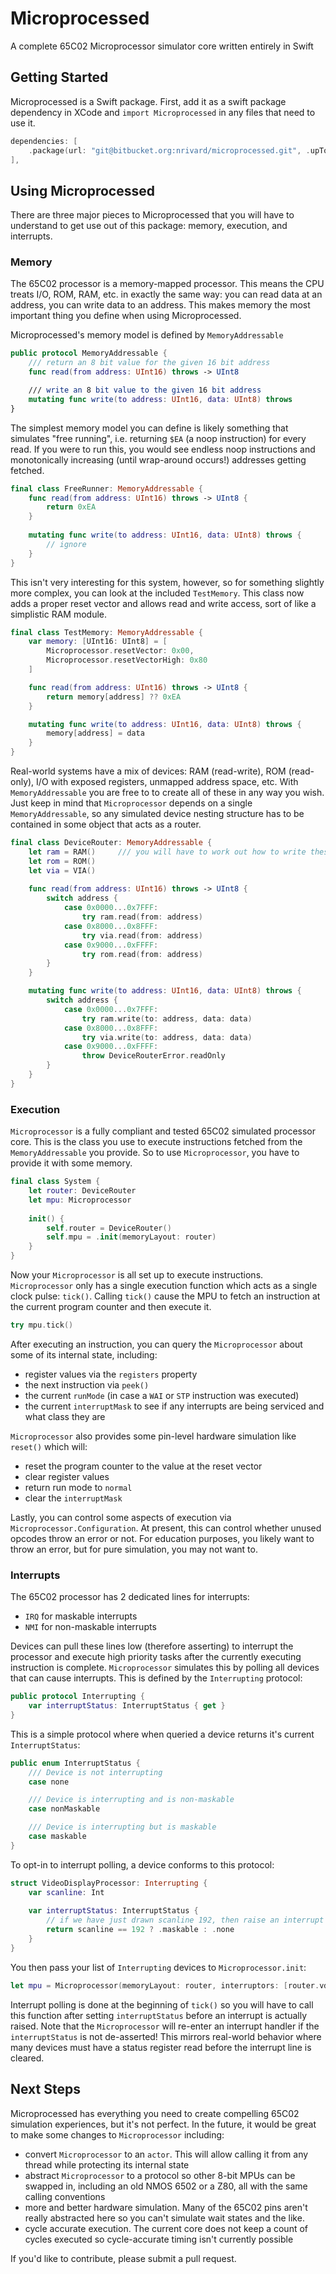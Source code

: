 # Microprocessed

A complete 65C02 Microprocessor simulator core written entirely in Swift

## Getting Started

Microprocessed is a Swift package.
First, add it as a swift package dependency in XCode and `import Microprocessed` in any files that need to use it.

```swift
dependencies: [
    .package(url: "git@bitbucket.org:nrivard/microprocessed.git", .upToNextMajor(from: "1.0.0")),
],
```

## Using Microprocessed

There are three major pieces to Microprocessed that you will have to understand to get use out of this package: memory, execution, and interrupts.

### Memory

The 65C02 processor is a memory-mapped processor.
This means the CPU treats I/O, ROM, RAM, etc. in exactly the same way: you can read data at an address, you can write data to an address.
This makes memory the most important thing you define when using Microprocessed.


Microprocessed's memory model is defined by `MemoryAddressable`

```swift
public protocol MemoryAddressable {
    /// return an 8 bit value for the given 16 bit address
    func read(from address: UInt16) throws -> UInt8

    /// write an 8 bit value to the given 16 bit address
    mutating func write(to address: UInt16, data: UInt8) throws
}
```

The simplest memory model you can define is likely something that simulates "free running", i.e. returning `$EA` (a noop instruction) for every read.
If you were to run this, you would see endless noop instructions and monotonically increasing (until wrap-around occurs!) addresses getting fetched.

```swift
final class FreeRunner: MemoryAddressable {
    func read(from address: UInt16) throws -> UInt8 {
        return 0xEA
    }
    
    mutating func write(to address: UInt16, data: UInt8) throws {
        // ignore
    }
}
```

This isn't very interesting for this system, however, so for something slightly more complex, you can look at the included `TestMemory`.
This class now adds a proper reset vector and allows read and write access, sort of like a simplistic RAM module.

```swift
final class TestMemory: MemoryAddressable {
    var memory: [UInt16: UInt8] = [
        Microprocessor.resetVector: 0x00,
        Microprocessor.resetVectorHigh: 0x80
    ]

    func read(from address: UInt16) throws -> UInt8 {
        return memory[address] ?? 0xEA
    }

    mutating func write(to address: UInt16, data: UInt8) throws {
        memory[address] = data
    }
}
```

Real-world systems have a mix of devices: RAM (read-write), ROM (read-only), I/O with exposed registers, unmapped address space, etc.
With `MemoryAddressable` you are free to to create all of these in any way you wish.
Just keep in mind that `Microprocessor` depends on a single `MemoryAddressable`, so any simulated device nesting structure has to be contained in some object that acts as a router.

```swift
final class DeviceRouter: MemoryAddressable {
    let ram = RAM()     /// you will have to work out how to write these specific devices :)
    let rom = ROM()
    let via = VIA()
    
    func read(from address: UInt16) throws -> UInt8 {
        switch address {
            case 0x0000...0x7FFF:
                try ram.read(from: address)
            case 0x8000...0x8FFF:
                try via.read(from: address)
            case 0x9000...0xFFFF:
                try rom.read(from: address)
        }
    }

    mutating func write(to address: UInt16, data: UInt8) throws {
        switch address {
            case 0x0000...0x7FFF:
                try ram.write(to: address, data: data)
            case 0x8000...0x8FFF:
                try via.write(to: address, data: data)
            case 0x9000...0xFFFF:
                throw DeviceRouterError.readOnly
        }
    }
}
```

### Execution

`Microprocessor` is a fully compliant and tested 65C02 simulated processor core.
This is the class you use to execute instructions fetched from the `MemoryAddressable` you provide.
So to use `Microprocessor`, you have to provide it with some memory.

```swift
final class System {
    let router: DeviceRouter
    let mpu: Microprocessor
    
    init() {
        self.router = DeviceRouter()
        self.mpu = .init(memoryLayout: router)
    }
}
```

Now your `Microprocessor` is all set up to execute instructions.
`Microprocessor` only has a single execution function which acts as a single clock pulse: `tick()`.
Calling `tick()` cause the MPU to fetch an instruction at the current program counter and then execute it.

```swift
try mpu.tick()
```

After executing an instruction, you can query the `Microprocessor` about some of its internal state, including:
* register values via the `registers` property
* the next instruction via `peek()`
* the current `runMode` (in case a `WAI` or `STP` instruction was executed)
* the current `interruptMask` to see if any interrupts are being serviced and what class they are

`Microprocessor` also provides some pin-level hardware simulation like `reset()` which will:
* reset the program counter to the value at the reset vector
* clear register values
* return run mode to `normal`
* clear the `interruptMask`

Lastly, you can control some aspects of execution via `Microprocessor.Configuration`.
At present, this can control whether unused opcodes throw an error or not.
For education purposes, you likely want to throw an error, but for pure simulation, you may not want to.

### Interrupts

The 65C02 processor has 2 dedicated lines for interrupts:
* `IRQ` for maskable interrupts
* `NMI` for non-maskable interrupts

Devices can pull these lines low (therefore asserting) to interrupt the processor and execute high priority tasks after the currently executing instruction is complete.
`Microprocessor` simulates this by polling all devices that can cause interrupts.
This is defined by the `Interrupting` protocol:

```swift
public protocol Interrupting {
    var interruptStatus: InterruptStatus { get }
}
```

This is a simple protocol where when queried a device returns it's current `InterruptStatus`:

```swift
public enum InterruptStatus {
    /// Device is not interrupting
    case none

    /// Device is interrupting and is non-maskable
    case nonMaskable

    /// Device is interrupting but is maskable
    case maskable
}
``` 

To opt-in to interrupt polling, a device conforms to this protocol:

```swift
struct VideoDisplayProcessor: Interrupting {
    var scanline: Int
    
    var interruptStatus: InterruptStatus {
        // if we have just drawn scanline 192, then raise an interrupt
        return scanline == 192 ? .maskable : .none
    }
}
```

You then pass your list of `Interrupting` devices to `Microprocessor.init`:

```swift
let mpu = Microprocessor(memoryLayout: router, interruptors: [router.vdp])
```

Interrupt polling is done at the beginning of `tick()` so you will have to call this function after setting `interruptStatus` before an interrupt is actually raised.
Note that the `Microprocessor` will re-enter an interrupt handler if the `interruptStatus` is not de-asserted!
This mirrors real-world behavior where many devices must have a status register read before the interrupt line is cleared.

## Next Steps

Microprocessed has everything you need to create compelling 65C02 simulation experiences, but it's not perfect.
In the future, it would be great to make some changes to `Microprocessor` including:
* convert `Microprocessor` to an `actor`. 
This will allow calling it from any thread while protecting its internal state
* abstract `Microprocessor` to a protocol so other 8-bit MPUs can be swapped in, including an old NMOS 6502 or a Z80, all with the same calling conventions
* more and better hardware simulation. 
Many of the 65C02 pins aren't really abstracted here so you can't simulate wait states and the like.
* cycle accurate execution. 
The current core does not keep a count of cycles executed so cycle-accurate timing isn't currently possible  

If you'd like to contribute, please submit a pull request.
